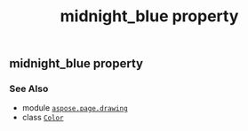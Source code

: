 ﻿---
title: midnight_blue property
second_title: Aspose.Page for Python via .NET API References
description: 
type: docs
weight: 1060
url: /python-net/aspose.page.drawing/color/midnight_blue/
is_root: false
---

## midnight_blue property


### See Also
* module [`aspose.page.drawing`](../../)
* class [`Color`](/page/python-net/aspose.page.drawing/color)
